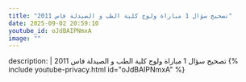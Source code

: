 ```yaml
---
title: "تصحيح سؤال 1 مباراة ولوج كلية الطب و الصيدلة فاس 2011"
date: 2025-09-02 20:59:10 
youtube_id: oJdBAIPNmxA
image: ""
---
```

description: |
  تصحيح سؤال 1 مباراة ولوج كلية الطب و الصيدلة فاس 2011
{% include youtube-privacy.html id="oJdBAIPNmxA" %}
